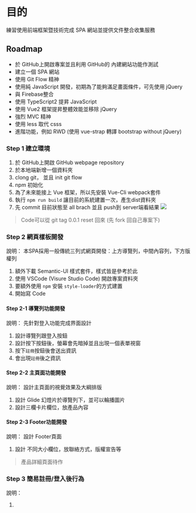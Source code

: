 # 目的

練習使用前端框架暨技術完成 SPA 網站並提供文件整合收集服務



## Roadmap

* 於 GitHub上開啟專案並且利用 GitHub的 內建網站功能作測試
* 建立一個 SPA 網站
* 使用 Git Flow 精神
* 使用純 JavaScript 開發，初期為了能夠滿足畫面條件，可先使用 jQuery
* 與 Firebase整合
* 使用 TypeScript2 提昇 JavaScript 
* 使用 Vue2 框架提昇整體效能並移除 jQuery
* 強烈 MVC 精神
* 使用 less 取代 csss
* 進階功能，例如 RWD (使用 vue-strap 轉譯 bootstrap without jQuery)




### Step 1 建立環境

1. 於 GitHub上開啟 GitHub webpage repository
2. 於本地端新增一個資料夾
3. clong git， 並且 init git flow
4. npm 初始化
5. 為了未來能接上 Vue 框架，所以先安裝 Vue-Cli webpack套件
6. 執行 `npm run build` 讓目前的系統建置一次，產生dist資料夾
7. 先 commit 目前狀態至 all brach 並且 push到 server端看結果
   ![](https://img42.com/j4sT6)
> Code可以從 git tag 0.0.1 reset 回來 (先 fork 回自己專案下)   



### Step 2 網頁樣板開發

說明：
本SPA採用一般傳統三列式網頁開發：上方導覽列，中間內容列，下方版權列

1. 額外下載 Semantic-UI 樣式套件，樣式皆是參考於此
2. 使用 VSCode (Visure Studio Code) 開啟專案資料夾
3. 要額外使用 `npm` 安裝 `style-loader`的方式建置
4. 開始寫 Code


#### Step 2-1 導覽列功能開發

說明：
先針對登入功能完成界面設計

1. 設計導覽列跟登入按鈕
2. 設計按下按鈕後，螢幕會先暗掉並且出現一個表單視窗
3. 按下`註冊`按鈕後會送出資訊
4. 會出現`註冊`後之資訊


#### Step 2-2 主頁面功能開發

說明：
設計主頁面的視覺效果及大綱排版

1. 設計 Glide 幻燈片於導覽列下，並可以輪播圖片
2. 設計三欄卡片欄位，放產品內容


#### Step 2-3 Footer功能開發

說明：
設計 Footer頁面

1. 設計 不同大小欄位，放聯絡方式，版權宣告等   



> 產品詳細頁面待作



### Step 3 簡易註冊/登入後行為

說明：


1. ​